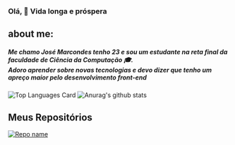 ### Olá, 🖖 Vida longa e próspera

## about me:
##### Me chamo José Marcondes tenho 23 e sou um estudante na reta final da faculdade de Ciência da Computação 🎓.<br/> Adoro aprender sobre novas tecnologias e devo dizer que tenho um apreço maior pelo desenvolvimento front-end


![Top Languages Card](https://github-readme-stats.vercel.app/api/top-langs/?username=jmarcondes&theme=dracula&show_icons=true)
![Anurag's github stats](https://github-readme-stats.vercel.app/api?username=jmarcondes&theme=dracula&show_icons=true)

## Meus Repositórios

[![Repo name](https://github-readme-stats.vercel.app/api/pin/?username=jmarcondes&repo=salesforceFacilities&show_owner=true)](https://github.com/jmarcondes/salesforceFacilities)


<!--
**Jmarcondes/Jmarcondes** is a ✨ _special_ ✨ repository because its `README.md` (this file) appears on your GitHub profile.

Here are some ideas to get you started:

- 🔭 I’m currently working on ...
- 🌱 I’m currently learning ...
- 👯 I’m looking to collaborate on ...
- 🤔 I’m looking for help with ...
- 💬 Ask me about ...
- 📫 How to reach me: ...
- 😄 Pronouns: ...
- ⚡ Fun fact: ...
-->
